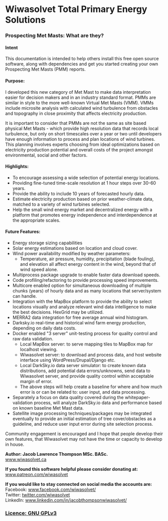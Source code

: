 # Wiwasolvet Total Primary Energy Solutions
<h3>Prospecting Met Masts: What are they?</h3>

<h4>Intent</h4>
<p>This documentation is intended to help others install this free open source software, along with dependencies and get you started creating your own Prospecting Met Masts (PMM) reports.</p>

<h4>Purpose:</h4>
<p>I developed this new category of Met Mast to make data interpretation easier for decision makers and in an industry standard format. PMMs are similar in style to the more well-known Virtual Met Masts (VMM). VMMs include microsite analysis with calculated wind turbulence from obstacles and topography in close proximity that affects electricity production.</p>
<p>It is important to consider that PMMs are not the same as site based physical Met Masts - which provide high resolution data that records local turbulence, but only on short timescales over a year or two until developers have enough information to process and plan locations of wind turbines. This planning involves experts choosing from ideal optimizations based on electricity production potential and overall costs of the project amongst environmental, social and other factors.</p>

<h4>Highlights:</h4>
<ul>
<li>To encourage assessing a wide selection of potential energy locations.</li>
<li>Providing fine-tuned time-scale resolution at 1 hour steps over 30-60 years.</li>
<li>Provide the ability to include 10 years of forecasted hourly data.</li>
<li>Estimate electricity production based on prior weather-climate data, matched to a variety of wind turbines selected.</li>
<li>Help the small wind energy market and decentralized energy with a platform that promotes energy independence and interdependence at the appropriate scales.</li>
</ul>

<h4>Future Features:</h4>
<ul>
<li>Energy storage sizing capabilities</li>
<li>Solar energy estimations based on location and cloud cover.</li>
<li>Wind power availability modified by weather parameters:
<ul>
<li>Temperature, air pressure, humidity, precipitation (blade fouling), and elevation all affect energy content in the wind, beyond that of wind speed alone.</li>
</ul>
</li>
<li>Multiprocess package upgrade to enable faster data download speeds.</li>
<li>Code profiling/refactoring to provide processing speed improvements.</li>
<li>Multicore enabled option for simultaneous downloading of multiple chunks (years) of hourly data and as many locations that server/system can handle.</li>
<li>Integration with the MapBox platform to provide the ability to select locations visually and analyze relevant wind data intelligence to make the best decisions. HexGrid may be utilized.</li>
<li>MERRA2 data integration for free average annual wind histogram.</li>
<li>Darksky.io real-time and historical wind farm energy production, depending on daily data costs.</li>
<li>Docker enabled "3 server" unit-testing process for quality control and raw data validation.
<ul>
<li>Local MapBox server: to serve mapping tiles to MapBox map for localhost viewing.</li>
<li>Wiwasolvet server: to download and process data, and host website interface using WordPress/Drupal/Django etc.</li>
<li>Local DarkSky.io data server simulator: to create known data distributions, add potential data errors/unknowns, send data to Wiwasolvet server, and provide quality control within acceptable margin of error.</li>
<li>The above steps will help create a baseline for where and how much error is or can be related to: user input, and data processing.</li>
</ul>
</li>
<li>Separately a focus on data quality covered during the whitepaper-validation process, will analyze DarkSky.io data and performance based on known baseline Met Mast data.</li>
<li>Satellite image processing techniques/packages may be integrated eventually to provide an initial estimation of tree cover/obstacles as a guideline, and reduce user input error during site selection process.</li>
</ul>

<p>Community engagement is encouraged and I hope that people develop their own features, that Wiwasolvet may not have the time or capacity to develop in house.</p>

<p><strong>Author: Jacob Lawrence Thompson MSc. BASc.</strong><br/>
<a href="https://www.wiwasolvet.ca">www.wiwasolvet.ca</a></p>
<p><strong>If you found this software helpful please consider donating at:</strong><br/>
<a href="https://www.patreon.com/wiwasolvet">www.patreon.com/wiwasolvet</a></p>

<p><strong>If you would like to stay connected on social media the accounts are:</strong><br/>
Facebook: <a href="https://www.facebook.com/wiwasolvet/">www.facebook.com/wiwasolvet/</a><br/>
Twitter: <a href="http://twitter.com/wiwasolvet">twitter.com/wiwasolvet</a><br/>
LinkedIn: <a href="https://www.linkedin.com/in/jacobthompsonwiwasolvet/">www.linkedin.com/in/jacobthompsonwiwasolvet/</a></p>

<h3><a href="https://choosealicense.com/licenses/gpl-3.0/">Licence: GNU GPLv3</a></h3>